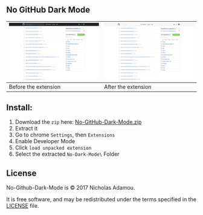 No GitHub Dark Mode
--------------------------------------------------------------------------------

![Dark Github Image](darkmode.png) | ![light Github Image](lightmode.png)
--------------------------------------------------------------------------------------------- | -----------------------------------------------------------------------------------------------
Before the extension                                                                          | After the extension

Install:
-------

1. Download the `zip` here: [No-GitHub-Dark-Mode.zip](https://github.com/nicholasadamou/No-Github-Dark-Mode/releases/download/v0.0.1/No-Github-Dark-Mode.zip)
2. Extract it
3. Go to chrome `Settings`, then `Extensions`
4. Enable Developer Mode
5. Click `load unpacked extension`
6. Select the extracted `No-Dark-Mode\` Folder

License
-------

No-Github-Dark-Mode is © 2017 Nicholas Adamou.

It is free software, and may be redistributed under the terms specified in the [LICENSE] file.

[LICENSE]: LICENSE
